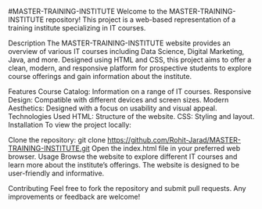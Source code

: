 #MASTER-TRAINING-INSTITUTE
Welcome to the MASTER-TRAINING-INSTITUTE repository! This project is a web-based representation of a training institute specializing in IT courses.

Description
The MASTER-TRAINING-INSTITUTE website provides an overview of various IT courses including Data Science, Digital Marketing, Java, and more. Designed using HTML and CSS, this project aims to offer a clean, modern, and responsive platform for prospective students to explore course offerings and gain information about the institute.

Features
Course Catalog: Information on a range of IT courses.
Responsive Design: Compatible with different devices and screen sizes.
Modern Aesthetics: Designed with a focus on usability and visual appeal.
Technologies Used
HTML: Structure of the website.
CSS: Styling and layout.
Installation
To view the project locally:

Clone the repository: git clone https://github.com/Rohit-Jarad/MASTER-TRAINING-INSTITUTE.git
Open the index.html file in your preferred web browser.
Usage
Browse the website to explore different IT courses and learn more about the institute’s offerings. The website is designed to be user-friendly and informative.

Contributing
Feel free to fork the repository and submit pull requests. Any improvements or feedback are welcome!
 
